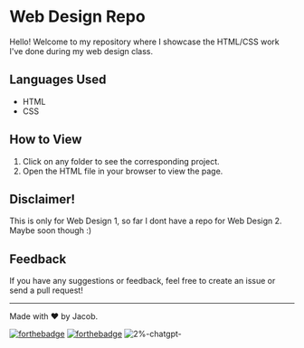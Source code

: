 # Web Design Repo

Hello! Welcome to my repository where I showcase the HTML/CSS work I've done during my web design class.

## Languages Used
- HTML
- CSS

## How to View

1. Click on any folder to see the corresponding project.
2. Open the HTML file in your browser to view the page.

## Disclaimer!

This is only for Web Design 1, so far I dont have a repo for Web Design 2. Maybe soon though :)

## Feedback

If you have any suggestions or feedback, feel free to create an issue or send a pull request!

---

Made with ❤️ by Jacob. 

[![forthebadge](https://forthebadge.com/images/badges/uses-html.svg)](https://forthebadge.com)
[![forthebadge](https://forthebadge.com/images/badges/powered-by-energy-drinks.svg)](https://forthebadge.com)
![2%-chatgpt-](https://github.com/AverWasTaken/WebDesign/assets/66864263/ef59602b-05e9-4518-8c68-6afec47a68fc)

